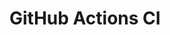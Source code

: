 # GitHub Actions CI







































































































































































































































































































































































































































































































































































































































































































































































































































































































































































































































































































































































































































































































































































































































































































































































































































































































































































































































































































































































































































































































































































































































































































































































































































































































































































































































































































































































































































































































































































































































































































































































































































